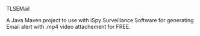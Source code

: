 TLSEMail

A Java Maven project to use with iSpy Surveillance Software for generating Email alert with .mp4 video attachement for FREE.
